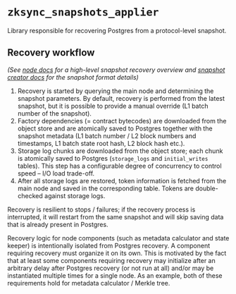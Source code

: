 # `zksync_snapshots_applier`

Library responsible for recovering Postgres from a protocol-level snapshot.

## Recovery workflow

_(See [node docs](../../../docs/src/guides/external-node/07_snapshots_recovery.md) for a high-level snapshot recovery
overview and [snapshot creator docs](../../bin/snapshots_creator/README.md) for the snapshot format details)_

1. Recovery is started by querying the main node and determining the snapshot parameters. By default, recovery is
   performed from the latest snapshot, but it is possible to provide a manual override (L1 batch number of the
   snapshot).
2. Factory dependencies (= contract bytecodes) are downloaded from the object store and are atomically saved to Postgres
   together with the snapshot metadata (L1 batch number / L2 block numbers and timestamps, L1 batch state root hash, L2
   block hash etc.).
3. Storage log chunks are downloaded from the object store; each chunk is atomically saved to Postgres (`storage_logs`
   and `initial_writes` tables). This step has a configurable degree of concurrency to control speed – I/O load
   trade-off.
4. After all storage logs are restored, token information is fetched from the main node and saved in the corresponding
   table. Tokens are double-checked against storage logs.

Recovery is resilient to stops / failures; if the recovery process is interrupted, it will restart from the same
snapshot and will skip saving data that is already present in Postgres.

Recovery logic for node components (such as metadata calculator and state keeper) is intentionally isolated from
Postgres recovery. A component requiring recovery must organize it on its own. This is motivated by the fact that at
least some components requiring recovery may initialize after an arbitrary delay after Postgres recovery (or not run at
all) and/or may be instantiated multiple times for a single node. As an example, both of these requirements hold for
metadata calculator / Merkle tree.
